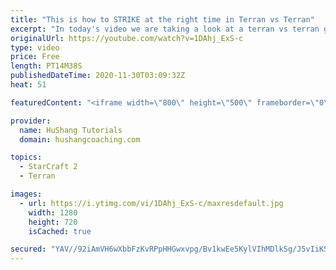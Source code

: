 ```yaml
---
title: "This is how to STRIKE at the right time in Terran vs Terran"
excerpt: "In today's video we are taking a look at a terran vs terran game I played that showcases some patience and how I like to calculate when it's the correct time to attack!  Coaching -------------------------------------------------------------------------- Website: https://www.hushangcoaching.com  Interested"
originalUrl: https://youtube.com/watch?v=1DAhj_ExS-c
type: video
price: Free
length: PT14M38S
publishedDateTime: 2020-11-30T03:09:32Z
heat: 51

featuredContent: "<iframe width=\"800\" height=\"500\" frameborder=\"0\" src=\"https://www.youtube.com/embed/1DAhj_ExS-c\" allow=\"accelerometer; autoplay; encrypted-media; gyroscope; picture-in-picture\" allowfullscreen></iframe>"

provider:
  name: HuShang Tutorials
  domain: hushangcoaching.com

topics:
  - StarCraft 2
  - Terran

images:
  - url: https://i.ytimg.com/vi/1DAhj_ExS-c/maxresdefault.jpg
    width: 1280
    height: 720
    isCached: true

secured: "YAV//92iAmVH6wXbbFzKvRPpHHGwxvpg/Bv1kwEe5KylVIhMDlkSg/J5vIiKSezQEB8lH3fEjVlc/EIa8Qv/s0Y6ulRJWwZ6TPsaCbY0R63DFI0JtTwiZDmqR0MB86ED2+ua2+s+D2mBSXUka6yQo78QMKdiyljx1CoHDdH81vh0KcqduPFdyyZZZEMICKcPbvRHKZN2OujZ9z8TiAJl7+Uwxv7NqLZebsjOAHESZVsck49BTj+IpyaZBDCN+e21VwZmhDNedenKJzomQsGWJMXlArh4u+l81JJpbesWBp2EPuXwisBIls4ebBPBGJH+D85IhPnZZ9AYyrw08YURAYC7PyhItijelFX8sdFMeNAnPLlkl8FS1Nfv5KvJUHYIW9VEYtVKXDjT8B8/z8DZvSnpt5LI1CcLfFjBjkc3GXA=;H/SLN/GEtdT6hvtj7MY0ag=="
---
```


